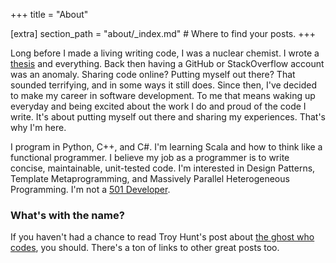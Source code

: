 +++
title = "About"

[extra]
section_path = "about/_index.md"  # Where to find your posts.
+++

Long before I made a living writing code, I was a nuclear chemist. I wrote a
[thesis](https://escholarship.org/uc/item/9td288h6) and everything. Back then
having a GitHub or StackOverflow account was an anomaly. Sharing code online?
Putting myself out there? That sounded terrifying, and in some ways it still
does. Since then, I've decided to make my career in software development. To me
that means waking up everyday and being excited about the work I do and proud of
the code I write. It's about putting myself out there and sharing my
experiences. That's why I'm here.

I program in Python, C++, and C#. I'm learning Scala and how to think like a
functional programmer. I believe my job as a programmer is to write concise,
maintainable, unit-tested code. I'm interested in Design Patterns, Template
Metaprogramming, and Massively Parallel Heterogeneous Programming. I'm not a
[501
Developer](http://www.hanselman.com/blog/501DevelopersFamilyAndExcitementAboutTheCraft.aspx).

### What's with the name?

If you haven't had a chance to read Troy Hunt's post about [the ghost who
codes](http://www.troyhunt.com/2013/02/the-ghost-who-codes-how-anonymity-is.html),
you should. There's a ton of links to other great posts too.